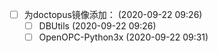   - [ ] 为doctopus镜像添加： (2020-09-22 09:26)
    - [ ] DBUtils (2020-09-22 09:26)
    - [ ] OpenOPC-Python3x (2020-09-22 09:31)
